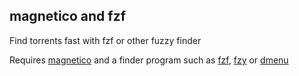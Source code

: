 ## magnetico and fzf

Find torrents fast with fzf or other fuzzy finder

Requires [magnetico](https://github.com/boramalper/magnetico) and a finder program such as [fzf](https://github.com/junegunn/fzf), [fzy](https://github.com/jhawthorn/fzy) or [dmenu](https://tools.suckless.org/dmenu/)
